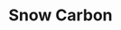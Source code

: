 ---
title: Snow Carbon
url: 'http://snowcarbon.co.uk/'
tags:
  - holiday
  - lifestyle
countries:
  - gb
categories:
  - 97826809-ed97-424c-9c46-cedba824add8
description: >
  Wish you could avoid airport queues, tedious transfers and long drives? Want
  to travel sustainably and enjoyably by train instead - to fantastic
  accommodation in the best ski resorts in the Alps? Snowcarbon is an
  independent guide founded by ski journalist Daniel Elkan to help you do
  exactly that.
image: null
blueprint: action

---